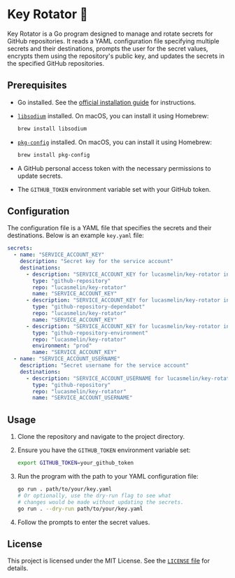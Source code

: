 # Key Rotator 🔑

Key Rotator is a Go program designed to manage and rotate secrets for GitHub repositories. It reads a YAML configuration file specifying multiple secrets and their destinations, prompts the user for the secret values, encrypts them using the repository's public key, and updates the secrets in the specified GitHub repositories.

## Prerequisites

- Go installed. See the [official installation guide](https://golang.org/doc/install) for instructions.
- [`libsodium`](https://libsodium.gitbook.io/doc/) installed. On macOS, you can install it using Homebrew:

  ```sh
  brew install libsodium
  ```
- [`pkg-config`](https://www.freedesktop.org/wiki/Software/pkg-config/) installed. On macOS, you can install it using Homebrew:

  ```sh
  brew install pkg-config
  ```
- A GitHub personal access token with the necessary permissions to update secrets.
- The `GITHUB_TOKEN` environment variable set with your GitHub token.

## Configuration

The configuration file is a YAML file that specifies the secrets and their destinations. Below is an example `key.yaml` file:

```yaml
secrets:
  - name: "SERVICE_ACCOUNT_KEY"
    description: "Secret key for the service account"
    destinations:
      - description: "SERVICE_ACCOUNT_KEY for lucasmelin/key-rotator in GitHub Actions"
        type: "github-repository"
        repo: "lucasmelin/key-rotator"
        name: "SERVICE_ACCOUNT_KEY"
      - description: "SERVICE_ACCOUNT_KEY for lucasmelin/key-rotator in Dependabot"
        type: "github-repository-dependabot"
        repo: "lucasmelin/key-rotator"
        name: "SERVICE_ACCOUNT_KEY"
      - description: "SERVICE_ACCOUNT_KEY for lucasmelin/key-rotator in Dependabot"
        type: "github-repository-environment"
        repo: "lucasmelin/key-rotator"
        environment: "prod"
        name: "SERVICE_ACCOUNT_KEY"
  - name: "SERVICE_ACCOUNT_USERNAME"
    description: "Secret username for the service account"
    destinations:
      - description: "SERVICE_ACCOUNT_USERNAME for lucasmelin/key-rotator in GitHub Actions"
        type: "github-repository"
        repo: "lucasmelin/key-rotator"
        name: "SERVICE_ACCOUNT_USERNAME"
```

## Usage

1. Clone the repository and navigate to the project directory.

2. Ensure you have the `GITHUB_TOKEN` environment variable set:

   ```sh
   export GITHUB_TOKEN=your_github_token
   ```

3. Run the program with the path to your YAML configuration file:

   ```sh
   go run . path/to/your/key.yaml
   # Or optionally, use the dry-run flag to see what
   # changes would be made without updating the secrets.
   go run . --dry-run path/to/your/key.yaml
   ```

4. Follow the prompts to enter the secret values.

## License

This project is licensed under the MIT License. See the [`LICENSE` file](./LICENSE) for details.
